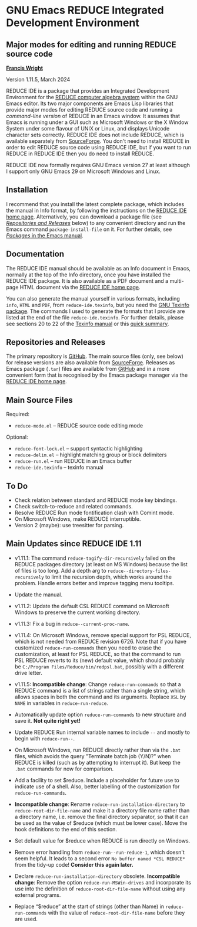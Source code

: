 GNU Emacs REDUCE Integrated Development Environment
===================================================
Major modes for editing and running REDUCE source code
------------------------------------------------------

**[Francis Wright](https://sites.google.com/site/fjwcentaur)**

Version 1.11.5, March 2024

REDUCE IDE is a package that provides an Integrated Development Environment for the [REDUCE computer algebra system](https://reduce-algebra.sourceforge.io/) within the GNU Emacs editor.  Its two major components are Emacs Lisp libraries that provide major modes for editing REDUCE source code and running a *command-line version* of REDUCE in an Emacs window.  It assumes that Emacs is running under a GUI such as Microsoft Windows or the X Window System under some flavour of UNIX or Linux, and displays Unicode character sets correctly.  REDUCE IDE does not include REDUCE, which is available separately from [SourceForge](https://sourceforge.net/projects/reduce-algebra/).  You don't need to install REDUCE in order to edit REDUCE source code using REDUCE IDE, but if you want to run REDUCE in REDUCE IDE then you do need to install REDUCE.

REDUCE IDE now formally requires GNU Emacs version 27 at least although I support only GNU Emacs 29 on Microsoft Windows and Linux.

Installation
------------

I recommend that you install the latest complete package, which includes the manual in Info format, by following the instructions on the [REDUCE IDE home page](https://reduce-algebra.sourceforge.io/reduce-ide/).  Alternatively, you can download a package file (see [*Repositories and Releases*](#repositories-and-releases) below) to any convenient directory and run the Emacs command `package-install-file` on it.  For further details, see [*Packages* in the Emacs manual](https://www.gnu.org/software/emacs/manual/html_node/emacs/Packages.html).

Documentation
-------------

The REDUCE IDE manual should be available as an Info document in Emacs, normally at the top of the Info directory, once you have installed the REDUCE IDE package.  It is also available as a PDF document and a multi-page HTML document via the [REDUCE IDE home page](https://reduce-algebra.sourceforge.io/reduce-ide/).

You can also generate the manual yourself in various formats, including `info`, `HTML` and `PDF`, from `reduce-ide.texinfo`, but you need the [GNU Texinfo package](https://www.gnu.org/software/texinfo/).  The commands I used to generate the formats that I provide are listed at the end of the file `reduce-ide.texinfo`.  For further details, please see sections 20 to 22 of the [Texinfo manual](https://www.gnu.org/software/texinfo/manual/texinfo/) or this [quick summary](https://en.wikipedia.org/wiki/Texinfo).

Repositories and Releases
-------------------------

The primary repository is [GitHub](https://github.com/fjwright/REDUCE-IDE).  The main source files (only, see below) for release versions are also available from [SourceForge](https://sourceforge.net/p/reduce-algebra/code/HEAD/tree/trunk/generic/emacs/).  Releases as Emacs package (`.tar`) files are available from [GitHub](https://github.com/fjwright/REDUCE-IDE/releases) and in a more convenient form that is recognised by the Emacs package manager via the [REDUCE IDE home page](https://reduce-algebra.sourceforge.io/reduce-ide/).

Main Source Files
-----------------

Required:

* `reduce-mode.el`  &ndash;  REDUCE source code editing mode

Optional:

* `reduce-font-lock.el`  &ndash;  support syntactic highlighting
* `reduce-delim.el`  &ndash;  highlight matching group or block delimiters
* `reduce-run.el`  &ndash;  run REDUCE in an Emacs buffer
* `reduce-ide.texinfo`  &ndash;  texinfo manual

To Do
-----

* Check relation between standard and REDUCE mode key bindings.
* Check switch-to-reduce and related commands.
* Resolve REDUCE Run mode fontification clash with Comint mode.
* On Microsoft Windows, make REDUCE interruptible.
* Version 2 (maybe): use treesitter for parsing.

Main Updates since REDUCE IDE 1.11
----------------------------------

* v1.11.1: The command `reduce-tagify-dir-recursively` failed on the REDUCE packages directory (at least on MS Windows) because the list of files is too long.  Add a depth arg to `reduce--directory-files-recursively` to limit the recursion depth, which works around the problem.  Handle errors better and improve tagging menu tooltips.
* Update the manual.

* v1.11.2: Update the default CSL REDUCE command on Microsoft Windows to preserve the current working directory.
* v1.11.3: Fix a bug in `reduce--current-proc-name`.
* v1.11.4: On Microsoft Windows, remove special support for PSL REDUCE, which is not needed from REDUCE revision 6726.  Note that if you have customized `reduce-run-commands` then you need to erase the customization, at least for PSL REDUCE, so that the command to run PSL REDUCE reverts to its (new) default value, which should probably be `C:/Program Files/Reduce/bin/redpsl.bat`, possibly with a different drive letter.
* v1.11.5: **Incompatible change**: Change `reduce-run-commands` so that a REDUCE command is a list of strings rather than a single string, which allows spaces in both the command and its arguments.  Replace `XSL` by `NAME` in variables in `reduce-run-reduce`.
* Automatically update option `reduce-run-commands` to new structure and save it. **Not quite right yet!**
* Update REDUCE Run internal variable names to include `--` and mostly to begin with `reduce-run--`.
* On Microsoft Windows, run REDUCE directly rather than via the `.bat` files, which avoids the query "Terminate batch job (Y/N)?" when REDUCE is killed (such as by attempting to interrupt it).  But keep the `.bat` commands for now for comparison.
* Add a facility to set $reduce.  Include a placeholder for future use to indicate use of a shell.  Also, better labelling of the customization for `reduce-run-commands`.
* **Incompatible change**: Rename `reduce-run-installation-directory` to `reduce-root-dir-file-name` and make it a directory file name rather than a directory name, i.e. remove the final directory separator, so that it can be used as the value of $reduce (which must be lower case).  Move the hook definitions to the end of this section.
* Set default value for $reduce when REDUCE is run directly on Windows.
* Remove error handling from `reduce-run--run-reduce-1`, which doesn't seem helpful.  It leads to a second error `No buffer named *CSL REDUCE*` from the tidy-up code!  **Consider this again later.**
* Declare `reduce-run-installation-directory` obsolete.  **Incompatible change**: Remove the option `reduce-run-MSWin-drives` and incorporate its use into the definition of `reduce-root-dir-file-name` without using any external programs.
* Replace “$reduce” at the start of strings (other than Name) in `reduce-run-commands` with the value of `reduce-root-dir-file-name` before they are used.
